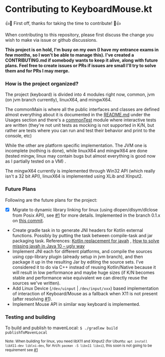 # Contributing to KeyboardMouse.kt

👍🎉 First off, thanks for taking the time to contribute! 🎉👍

When contributing to this repository, please first discuss the change you wish to make via issue or github discussions.

__This project is on hold, I'm busy on my own (I have my entrance exams in few months, so I won't be able to manage
this). I've created a CONTRIBUTING.md if somebody wants to keep it alive, along with future plans. Feel free to create
issues or PRs if issues are small I'll try to solve them and for PRs I may merge.__

### How is the project organized?

The project (keyboard) is divided into 4 modules right now, common, jvm (on jvm branch currently), linuxX64, and
mingwX64.

The commonMain is where all the public interfaces and classes are defined almost everything about it is documented in
the [README.md](https://github.com/Animeshz/keyboard-mouse-kt/blob/master/README.md) under the Usages section and
there's
a [commonTest](https://github.com/Animeshz/keyboard-mouse-kt/blob/master/keyboard/src/commonTest/kotlin/com/github/animeshz/keyboard)
module where interactive tests are written (they're not unit tests as mocking is not supported in K/N, but rather are
tests where you can run and test their behavior and print to the console, etc)

While the other are platform specific implementation. The JVM one is incomplete (nothing is done), while linuxX64 and
mingwX64 are done (tested mingw, linux may contain bugs but almost everything is good now as I partially tested on a VM)
.

The mingwX64 currently is implemented through Win32 API (which really isn't a 32 bit API), linuxX64 is implemented using
XLib and XInput2.

### Future Plans

Following are the future plans for the project:

- [X] Migrate to dynamic library linking for linux (using dlopen/dlsym/dlclose from Posix API), see [#1][1] for more
  details.
  Implemented in the branch 0.1.x on [this commit](https://github.com/Animeshz/keyboard-mouse-kt/commit/92027738f2093b7cc71c4693bcbc565aec26d206).
- Create gradle task in to generate JNI headers for Kotlin external functions. Possibly by putting the task between
  compile-task and jar packaging task.
  References: [Kotlin replacement for javah](https://stackoverflow.com/q/48816188/11377112)
  , [How to solve missing javah in Java 10 – ugly way](https://www.owsiak.org/how-to-solve-missing-javah-ugly-way)
- Implement JNI each for different platforms, and compile the sources using cpp-library plugin (already setup in jvm
  branch), and then package it up in the resulting Jar by editing the source sets. I've considered it to do via C++
  instead of reusing Kotlin/Native because it will result in low performance and maybe huge sizes (if K/N becomes stable
  and performance wise equivalent we can directly reuse the sources we've written).
- Add Linux Device (`/dev/uinput` | `/dev/input/xxx`) based implementation of interaction of Keyboard/Mouse as a
  fallback when X11 is not present (after resolving [#1][1]).
- Implement Mouse API in similar way keyboard is implemented.

### Testing and building

To build and publish to mavenLocal:
`$ ./gradlew build publishToMavenLocal`

<sub>Note: When building for linux, you need libX11 and XInput2 (for Ubuntu: `apt install libX11-dev liblxi-dev`, for
Arch: `pacman -S libx11 libxi`), this soon is not going to be requirement see [#1][1]</sub>

[1]: https://github.com/Animeshz/keyboard-mouse-kt/issues/1
